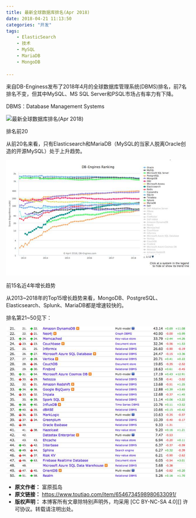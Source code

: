 ```yaml
---
title: 最新全球数据库排名(Apr 2018)
date: 2018-04-21 11:13:50
categories: "开发"
tags:
	- ElasticSearch
	- 技术
	- MySQL
	- MariaDB
	- MongoDB

---
```


来自DB-Enginess发布了2018年4月的全球数据库管理系统(DBMS)排名，前7名排名不变，但其中MySQL、MS SQL Server和PSQL市场占有率力有下降。

DBMS：Database Management Systems

![最新全球数据库排名(Apr 2018)][Apr 2018]

排名前20

从前20名来看，只有Elasticsearch和MariaDB（MySQL的当家人脱离Oracle创造的开源MySQL）处于上升趋势。


![最新全球数据库排名(Apr 2018)][Apr 2018 1]

前15名近4年增长趋势

从2013~2018年的Top15增长趋势来看，MongoDB、PostgreSQL、Elasticsearch、Splunk、MariaDB都是增速较快的。

排名第21~50见下：

![最新全球数据库排名(Apr 2018)][Apr 2018 2]


[Apr 2018]: http://p3.pstatp.com/large/pgc-image/1524279805717759c353396
[Apr 2018 1]: static/resources/crawler/FQ32-UYV6-FIVB.jpg
[Apr 2018 2]: static/resources/crawler/UZAI-BU7F-UVUM.jpg
 *  **原文作者：** 富原孤岛
 *  **原文链接：** https://www.toutiao.com/item/6546734598980633091/
 *  **版权声明：** 本博客所有文章除特别声明外，均采用 [CC BY-NC-SA 4.0][] 许可协议。转载请注明出处。
